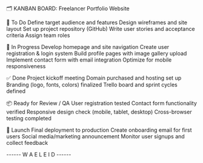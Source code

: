 🗂️ KANBAN BOARD: Freelancer Portfolio Website


📝 To Do
 Define target audience and features
 Design wireframes and site layout
 Set up project repository (GitHub)
 Write user stories and acceptance criteria
 Assign team roles

🚧 In Progress
 Develop homepage and site navigation
 Create user registration & login system
 Build profile pages with image gallery upload
 Implement contact form with email integration
 Optimize for mobile responsiveness

✅ Done
 Project kickoff meeting
 Domain purchased and hosting set up
 Branding (logo, fonts, colors) finalized
 Trello board and sprint cycles defined

📦 Ready for Review / QA
 User registration tested
 Contact form functionality verified
 Responsive design check (mobile, tablet, desktop)
 Cross-browser testing completed

🚀 Launch
 Final deployment to production
 Create onboarding email for first users
 Social media/marketing announcement
 Monitor user signups and collect feedback


 ------ W A E L    E I D ------
